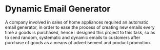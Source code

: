 # Dynamic Email Generator
A company involved in sales of home appliances required an automatic email generator, in order to ease the process of creating new emails every time a goods is purchased,
hence i designed this project to this task, so as to send random, systematic and dynamic emails to customers after purchase of goods as a means of advertisement and product promotion.
